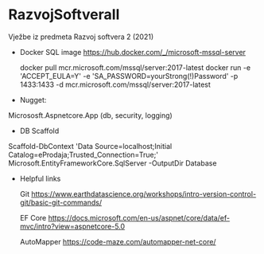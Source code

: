 # RazvojSoftveraII
Vježbe iz predmeta Razvoj softvera 2 (2021)


* Docker SQL image
https://hub.docker.com/_/microsoft-mssql-server

	docker pull mcr.microsoft.com/mssql/server:2017-latest
	docker run -e 'ACCEPT_EULA=Y' -e 'SA_PASSWORD=yourStrong(!)Password' -p 1433:1433 -d mcr.microsoft.com/mssql/server:2017-latest

* Nugget: 

Micrososft.Aspnetcore.App (db, security, logging)

* DB Scaffold

Scaffold-DbContext 'Data Source=localhost;Initial Catalog=eProdaja;Trusted_Connection=True;' Microsoft.EntityFrameworkCore.SqlServer -OutputDir Database


* Helpful links

	Git https://www.earthdatascience.org/workshops/intro-version-control-git/basic-git-commands/

	EF Core https://docs.microsoft.com/en-us/aspnet/core/data/ef-mvc/intro?view=aspnetcore-5.0

	AutoMapper https://code-maze.com/automapper-net-core/


